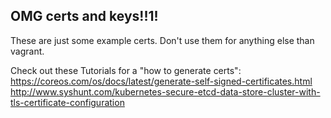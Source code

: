 ## OMG certs and keys!!1!
These are just some example certs. Don't use them for anything else than vagrant.

Check out these Tutorials for a "how to generate certs":
https://coreos.com/os/docs/latest/generate-self-signed-certificates.html
http://www.syshunt.com/kubernetes-secure-etcd-data-store-cluster-with-tls-certificate-configuration
